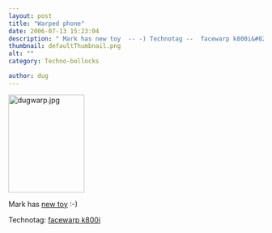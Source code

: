 ```yaml
---
layout: post
title: "Warped phone"
date: 2006-07-13 15:23:04
description: " Mark has new toy  -- -) Technotag --  facewarp k800i&#8230;"
thumbnail: defaultThumbnail.png
alt: ""
category: Techno-bollocks

author: dug
---
```


<p><a href="http://www.donkeyontheedge.com/i/dugwarp.jpg"><img alt="dugwarp.jpg" src="http://www.donkeyontheedge.com/i/dugwarp-thumb.jpg" width="150" height="193" /></a></p>

<p>Mark has <a title="K800i�-�Specifications - - Mobile phone - Sony Ericsson" href="http://www.sonyericsson.com/spg.jsp?cc=global&amp;lc=en&amp;ver=4001&amp;template=pp1_1_1&amp;zone=pp&amp;lm=pp1&amp;pid=10407">new toy</a> :-)</p>

<p>Technotag: <a href="http://technorati.com/tag/facewarp+k800i" rel="tag">facewarp k800i</a></p>
